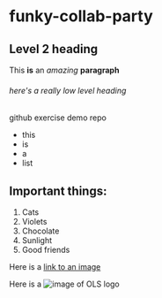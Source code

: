 # funky-collab-party
## Level 2 heading

This **is** an _amazing_ __paragraph__

###### here's a really low level heading

github exercise demo repo

- this
- is
- a
- list

## Important things: 

1. Cats
7. Violets 
3. Chocolate
4. Sunlight
5. Good friends

Here is a [link to an image](https://openlifesci.org/images/logo.png)

Here is a ![image of OLS logo](https://openlifesci.org/images/logo.png)
